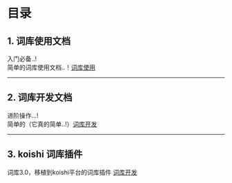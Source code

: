 # 目录
## 1. 词库使用文档
入门必备..!  
简单的词库使用文档..！[词库使用](./use)  
  
***
  
## 2. 词库开发文档
进阶操作...!  
简单的（它真的简单..!）[词库开发](./dev)
  
***

## 3. koishi 词库插件
词库3.0，移植到koishi平台的词库插件 [词库开发](../3.0/index)